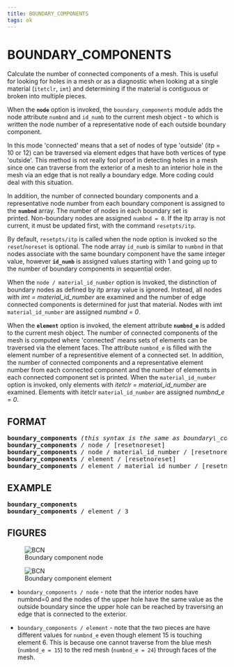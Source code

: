 ```yaml
---
title: BOUNDARY_COMPONENTS 
tags: ok
---
```


# BOUNDARY_COMPONENTS

Calculate the number of connected components of a mesh. This is
useful for looking for holes in a mesh or as a diagnostic when
looking at a single material (`itetclr`, `imt`) and determining if the
material is contiguous or broken into multiple pieces.

When the **`node`** option is invoked, the `boundary_components`
module adds the node attribute `numbnd` and `id_numb` to the
current mesh object - to which is written the node number of a
representative node of each outside boundary component.

In this mode 'connected' means that a set of nodes of type 'outside' (itp = 10 or
12) can be traversed via element edges that have both vertices of
type 'outside'. This method is not really fool proof in detecting
holes in a mesh since one can traverse from the exterior of a mesh
to an interior hole in the mesh via an edge that is not really a
boundary edge. More coding could deal with this situation.

In addition, the number of connected boundary components and a
representative node number from each boundary component is assigned
to the **`numbnd`** array. The number of nodes in each boundary set is
printed. Non-boundary nodes are assigned `numbnd = 0`. If the itp
array is not current, it must be updated first, with the command
`resetpts/itp`.

By default, `resetpts/itp` is called when the node option is invoked
so the `reset`/`noreset` is optional. The node array
`id_numb` is similar to `numbnd` in that nodes associate with
the same boundary component have the same integer value, however
**`id_numb`** is assigned values starting with 1 and going up to the
number of boundary components in sequential order.

When the `node / material_id_number` option is invoked, the
distinction of boundary nodes as defined by itp array value is
ignored. Instead, all nodes with *imt = material_id_number* are
examined and the number of edge connected components is determined
for just that material. Nodes with imt `material_id_number` are
assigned *numbnd = 0*.

When the **`element`** option is invoked, the element attribute
**`numbnd_e`** is added to the current mesh object. The number of
connected components of the mesh is computed where 'connected' means
sets of elements can be traversed via the element faces. The
attribute `numbnd_e` is filled with the element number of a
representitive element of a connected set. In addition, the number
of connected components and a representative element number from
each connected component and the number of elements in each
connected component set is printed. When the `material_id_number`
option is invoked, only elements with *itetclr = material_id_number*
are examined. Elements with itetclr `material_id_number` are
assigned *numbnd_e = 0*.

## FORMAT

<pre>
<b>boundary_components</b> <i>(this syntax is the same as boundary\_components / node)</i>
<b>boundary_components</b> / node / [resetnoreset]
<b>boundary_components</b> / node / material_id_number / [resetnoreset]
<b>boundary_components</b> / element / [resetnoreset]
<b>boundary_components</b> / element / material_id_number / [resetnoreset]
</pre>

## EXAMPLE

<pre>
<b>boundary_components</b>
<b>boundary_components</b> / element / 3
</pre>

## FIGURES

<figure>
  <img src="https://lanl.github.io/LaGriT/assets/images/boundary_component_node.png" alt="BCN">
  <figcaption>Boundary component node</figcaption>
</figure> 

<figure>
  <img src="https://lanl.github.io/LaGriT/assets/images/boundary_component_element.png" alt="BCN">
  <figcaption>Boundary component element</figcaption>
</figure> 


* `boundary_components / node` - note that the interior nodes have numbnd=0 and the nodes of the upper hole have the same value as the outside boundary since the upper hole can be reached by traversing an edge that is connected to the exterior.  

* `boundary_components / element` - note that the two pieces are have different values for `numbnd_e` even though element 15 is touching element 6. This is because one cannot traverse from the blue mesh (`numbnd_e = 15`) to the red mesh (`numbnd_e = 24`) through faces of the mesh.
